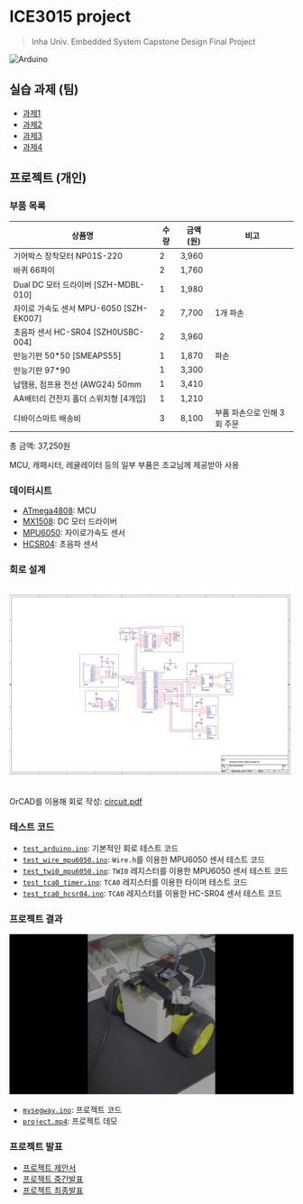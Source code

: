 # ICE3015 project

> Inha Univ. Embedded System Capstone Design Final Project

![Arduino](https://img.shields.io/badge/c++-arduino-00979D?logo=arduino&logoColor=white&style=for-the-badge)

## 실습 과제 (팀)

- [과제1](./homework/과제1_실습팀4.pdf)
- [과제2](./homework/과제2_실습팀4.pdf)
- [과제3](./homework/과제3_실습팀4.pdf)
- [과제4](./homework/과제4_실습팀4.pdf)

## 프로젝트 (개인)

### 부품 목록

| 상품명 | 수량 | 금액(원) | 비고 |
| --- | --- | --- | --- |
| 기어박스 장착모터 NP01S-220	| 2 |	3,960 |	|
| 바퀴 66파이	| 2	| 1,760 | |	
| Dual DC 모터 드라이버 [SZH-MDBL-010] | 1 | 1,980 | |
| 자이로 가속도 센서 MPU-6050 [SZH-EK007] | 2 | 7,700 | 1개 파손 |
| 초음파 센서 HC-SR04 [SZH0USBC-004] | 2 | 3,960 | |	
| 만능기판 50*50 [SMEAPS55] | 1 | 1,870 | 파손 |
| 만능기판 97*90 | 1 | 3,300 | |
| 납땜용, 점프용 전선 (AWG24) 50mm | 1 | 3,410 | |	
| AA배터리 건전지 홀더 스위치형 [4개입] | 1 | 1,210 | |	
| 디바이스마트 배송비 | 3 | 8,100 | 부품 파손으로 인해 3회 주문 |

총 금액: 37,250원

MCU, 캐패시터, 레귤레이터 등의 일부 부품은 조교님께 제공받아 사용

### 데이터시트

- [ATmega4808](./resource/datasheet/ATmega4808.pdf): MCU
- [MX1508](./resource/datasheet/MX1508.pdf): DC 모터 드라이버
- [MPU6050](./resource/datasheet/MPU6050.pdf): 자이로가속도 센서
- [HCSR04](./resource/datasheet/HCSR04.pdf): 초음파 센서

### 회로 설계

![Circuit](./resource/orcad/circuit.jpg)

OrCAD를 이용해 회로 작성: [circuit.pdf](./esource/orcad/circuit.pdf)

### 테스트 코드

- [`test_arduino.ino`](./src/test_arduino.ino): 기본적인 회로 테스트 코드
- [`test_wire_mpu6050.ino`](./src/test_wire_mpu6050.ino): `Wire.h`를 이용한 MPU6050 센서 테스트 코드
- [`test_twi0_mpu6050.ino`](./src/test_twi0_mpu6050.ino): `TWI0` 레지스터를 이용한 MPU6050 센서 테스트 코드
- [`test_tca0_timer.ino`](./src/test_tca0_timer.ino): `TCA0` 레지스터를 이용한 타이머 테스트 코드
- [`test_tca0_hcsr04.ino`](./src/test_tca0_hcsr04.ino): `TCA0` 레지스터를 이용한 HC-SR04 센서 테스트 코드

### 프로젝트 결과

![project.mp4](./resource/video/project.gif)

- [`mysegway.ino`](./src/mysegway.ino): 프로젝트 코드
- [`project.mp4`](./resource/video/project.gif): 프로젝트 데모

### 프로젝트 발표

- [프로젝트 제안서](./resource/project_proposal.pdf)
- [프로젝트 중간발표](./resource/project_interim.pdf)
- [프로젝트 최종발표](./resource/project_final.pdf)
